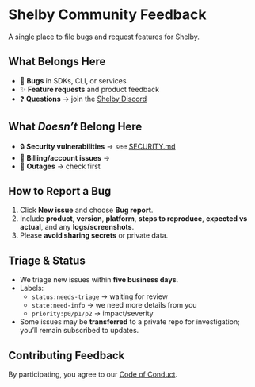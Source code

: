 # Shelby Community Feedback

A single place to file bugs and request features for Shelby.

## What Belongs Here
- 🐛 **Bugs** in SDKs, CLI, or services
- ✨ **Feature requests** and product feedback
- ❓ **Questions** → join the [Shelby Discord](https://discord.gg/shelbyserves)

## What *Doesn’t* Belong Here
- 🔒 **Security vulnerabilities** → see [SECURITY.md](./SECURITY.md)
- 🧾 **Billing/account issues** → <support link>
- 🚨 **Outages** → check <status page> first

## How to Report a Bug
1. Click **New issue** and choose **Bug report**.
2. Include **product**, **version**, **platform**, **steps to reproduce**, **expected vs actual**, and any **logs/screenshots**.
3. Please **avoid sharing secrets** or private data.

## Triage & Status
- We triage new issues within **five business days**.
- Labels:
  - `status:needs-triage` → waiting for review
  - `state:need-info` → we need more details from you
  - `priority:p0/p1/p2` → impact/severity
- Some issues may be **transferred** to a private repo for investigation; you’ll remain subscribed to updates.

## Contributing Feedback
By participating, you agree to our [Code of Conduct](./CODE_OF_CONDUCT.md).
